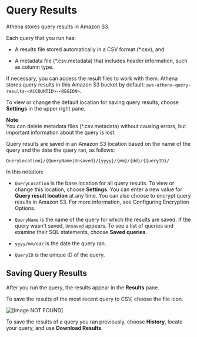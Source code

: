 # Query Results<a name="querying"></a>

Athena stores query results in Amazon S3\.

Each query that you run has:

+ A results file stored automatically in a CSV format \(\*\.csv\), and

+ A metadata file \(\*\.csv\.metadata\) that includes header information, such as column type\.

If necessary, you can access the result files to work with them\. Athena stores query results in this Amazon S3 bucket by default: `aws-athena-query-results-<ACCOUNTID>-<REGION>`\.

To view or change the default location for saving query results, choose **Settings** in the upper right pane\.

**Note**  
You can delete metadata files \(\*\.csv\.metadata\) without causing errors, but important information about the query is lost\.

Query results are saved in an Amazon S3 location based on the name of the query and the date the query ran, as follows:

 `QueryLocation}/{QueryName|Unsaved}/{yyyy}/{mm}/{dd}/{QueryID}/` 

In this notation:

+  `QueryLocation` is the base location for all query results\. To view or change this location, choose **Settings**\. You can enter a new value for **Query result location** at any time\. You can also choose to encrypt query results in Amazon S3\. For more information, see Configuring Encryption Options\.

+  `QueryName` is the name of the query for which the results are saved\. If the query wasn't saved, `Unsaved` appears\. To see a list of queries and examine their SQL statements, choose **Saved queries**\.

+  `yyyy/mm/dd/` is the date the query ran\.

+  `QueryID` is the unique ID of the query\.

## Saving Query Results<a name="saving-query-results"></a>

After you run the query, the results appear in the **Results** pane\.

To save the results of the most recent query to CSV, choose the file icon\.

![\[Image NOT FOUND\]](http://docs.aws.amazon.com/athena/latest/ug/images/savecsv.png)

To save the results of a query you ran previously, choose **History**, locate your query, and use **Download Results**\.